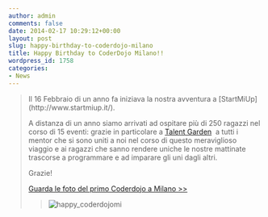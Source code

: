 ```yaml
---
author: admin
comments: false
date: 2014-02-17 10:29:12+00:00
layout: post
slug: happy-birthday-to-coderdojo-milano
title: Happy Birthday to CoderDojo Milano!!
wordpress_id: 1758
categories:
- News
---
```


<blockquote>Il 16 Febbraio di un anno fa iniziava la nostra avventura a [StartMiUp](http://www.startmiup.it/).

A distanza di un anno siamo arrivati ad ospitare più di 250 ragazzi nel corso di 15 eventi: grazie in particolare a [Talent Garden](http://milano.talentgarden.org/)  a tutti i mentor che si sono uniti a noi nel corso di questo meraviglioso viaggio e ai ragazzi che sanno rendere uniche le nostre mattinate trascorse a programmare e ad imparare gli uni dagli altri.

Grazie!

[Guarda le foto del primo Coderdojo a Milano >>](https://www.flickr.com/photos/98942956@N02/sets/72157634842506997/)

> 
> ![happy_coderdojomi](http://coderdojomilano.it/wp-content/uploads/2014/02/happy_coderdojomi.jpg)
> 
> 
</blockquote>
